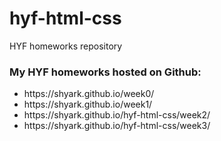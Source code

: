 # hyf-html-css
HYF homeworks repository

<h3>My HYF homeworks hosted on Github:</h3>
<ul>
  <li>
     https://shyark.github.io/week0/
  </li>
   <li>
     https://shyark.github.io/week1/
  </li>
     <li>
     https://shyark.github.io/hyf-html-css/week2/
  </li>
  <li>
    https://shyark.github.io/hyf-html-css/week3/
  </li>
</ul>
